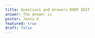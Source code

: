 ```yaml
---
title: Questions and Answers DONT EDIT
answer: The answer is
poster: Jenny H
featured: true
draft: false
---
```

